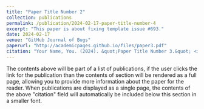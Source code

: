```yaml
---
title: "Paper Title Number 2"
collection: publications
permalink: /publication/2024-02-17-paper-title-number-4
excerpt: "This paper is about fixing template issue #693."
date: 2024-02-17
venue: "GitHub Journal of Bugs"
paperurl: "http://academicpages.github.io/files/paper3.pdf"
citation: "Your Name, You. (2024). &quot;Paper Title Number 3.&quot; <i>GitHub Journal of Bugs</i>. 1(3)."
---
```


The contents above will be part of a list of publications, if the user clicks the link for the publication than the contents of section will be rendered as a full page, allowing you to provide more information about the paper for the reader. When publications are displayed as a single page, the contents of the above "citation" field will automatically be included below this section in a smaller font.
